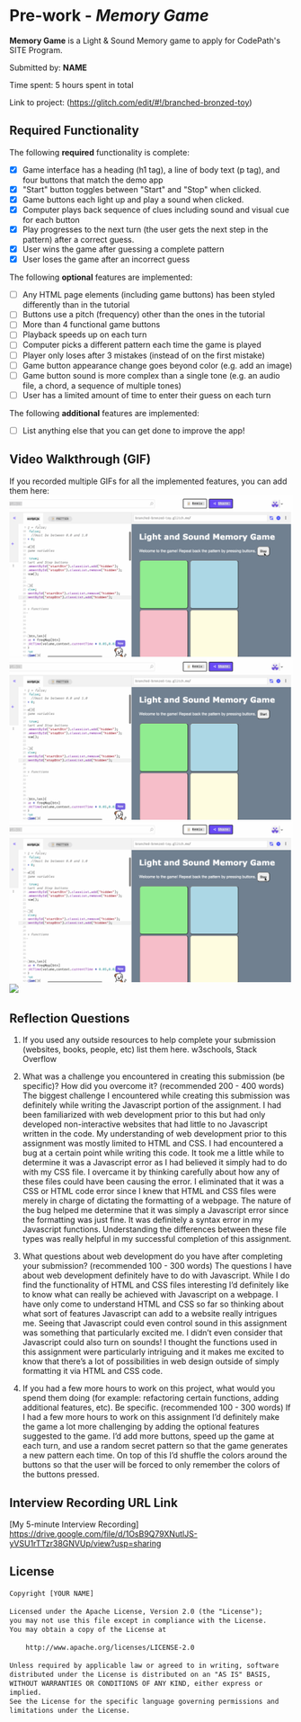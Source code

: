 # Pre-work - *Memory Game*

**Memory Game** is a Light & Sound Memory game to apply for CodePath's SITE Program. 

Submitted by: **NAME**

Time spent: 5 hours spent in total

Link to project: (https://glitch.com/edit/#!/branched-bronzed-toy)

## Required Functionality

The following **required** functionality is complete:

* [x] Game interface has a heading (h1 tag), a line of body text (p tag), and four buttons that match the demo app
* [x] "Start" button toggles between "Start" and "Stop" when clicked. 
* [x] Game buttons each light up and play a sound when clicked. 
* [x] Computer plays back sequence of clues including sound and visual cue for each button
* [x] Play progresses to the next turn (the user gets the next step in the pattern) after a correct guess. 
* [x] User wins the game after guessing a complete pattern
* [x] User loses the game after an incorrect guess

The following **optional** features are implemented:

* [ ] Any HTML page elements (including game buttons) has been styled differently than in the tutorial
* [ ] Buttons use a pitch (frequency) other than the ones in the tutorial
* [ ] More than 4 functional game buttons
* [ ] Playback speeds up on each turn
* [ ] Computer picks a different pattern each time the game is played
* [ ] Player only loses after 3 mistakes (instead of on the first mistake)
* [ ] Game button appearance change goes beyond color (e.g. add an image)
* [ ] Game button sound is more complex than a single tone (e.g. an audio file, a chord, a sequence of multiple tones)
* [ ] User has a limited amount of time to enter their guess on each turn

The following **additional** features are implemented:

- [ ] List anything else that you can get done to improve the app!

## Video Walkthrough (GIF)

If you recorded multiple GIFs for all the implemented features, you can add them here:
![x](https://github.com/tatiana-villa/Simple-Memory-Game/blob/main/Light%20%26%20Sound%20Memory%20Game%20GIf_Lose.gif)
![x](https://github.com/tatiana-villa/Simple-Memory-Game/blob/main/Light%20%26%20Sound%20Memory%20Game%20GIf_Winning.gif)
![x](https://github.com/tatiana-villa/Simple-Memory-Game/blob/main/Light%20%26%20Sound%20Memory%20Game%20GIf_stopStart.gif)
![](gif4-link-here)

## Reflection Questions
1. If you used any outside resources to help complete your submission (websites, books, people, etc) list them here. 
w3schools, Stack Overflow

2. What was a challenge you encountered in creating this submission (be specific)? How did you overcome it? (recommended 200 - 400 words) 
The biggest challenge I encountered while creating this submission was definitely while writing the Javascript portion of the assignment. I had been familiarized with web development prior to this but had only developed non-interactive websites that had little to no Javascript written in the code. My understanding of web development prior to this assignment was mostly limited to HTML and CSS. I had encountered a bug at a certain point while writing this code. It took me a little while to determine it was a Javascript error as I had believed it simply had to do with my CSS file. I overcame it by thinking carefully about how any of these files could have been causing the error. I eliminated that it was a CSS or HTML code error since I knew that HTML and CSS files were merely in charge of dictating the formatting of a webpage. The nature of the bug helped me determine that it was simply a Javascript error since the formatting was just fine. It was definitely a syntax error in my Javascript functions. Understanding the differences between these file types was really helpful in my successful completion of this assignment.


3. What questions about web development do you have after completing your submission? (recommended 100 - 300 words) 
The questions I have about web development definitely have to do with Javascript. While I do find the functionality of HTML and CSS files interesting I’d definitely like to know what can really be achieved with Javascript on a webpage. I have only come to understand HTML and CSS so far so thinking about what sort of features Javascript can add to a website really intrigues me. Seeing that Javascript could even control sound in this assignment was something that particularly excited me. I didn’t even consider that Javascript could also turn on sounds! I thought the functions used in this assignment were particularly intriguing and it makes me excited to know that there’s a lot of possibilities in web design outside of simply formatting it via HTML and CSS code.


4. If you had a few more hours to work on this project, what would you spend them doing (for example: refactoring certain functions, adding additional features, etc). Be specific. (recommended 100 - 300 words) 
If I had a few more hours to work on this assignment I’d definitely make the game a lot more challenging by adding the optional features suggested to the game. I’d add more buttons, speed up the game at each turn, and use a random secret pattern so that the game generates a new pattern each time. On top of this I’d shuffle the colors around the buttons so that the user will be forced to only remember the colors of the buttons pressed.



## Interview Recording URL Link

[My 5-minute Interview Recording] https://drive.google.com/file/d/1OsB9Q79XNutlJS-yVSU1rTTzr38GNVUp/view?usp=sharing


## License

    Copyright [YOUR NAME]

    Licensed under the Apache License, Version 2.0 (the "License");
    you may not use this file except in compliance with the License.
    You may obtain a copy of the License at

        http://www.apache.org/licenses/LICENSE-2.0

    Unless required by applicable law or agreed to in writing, software
    distributed under the License is distributed on an "AS IS" BASIS,
    WITHOUT WARRANTIES OR CONDITIONS OF ANY KIND, either express or implied.
    See the License for the specific language governing permissions and
    limitations under the License.
